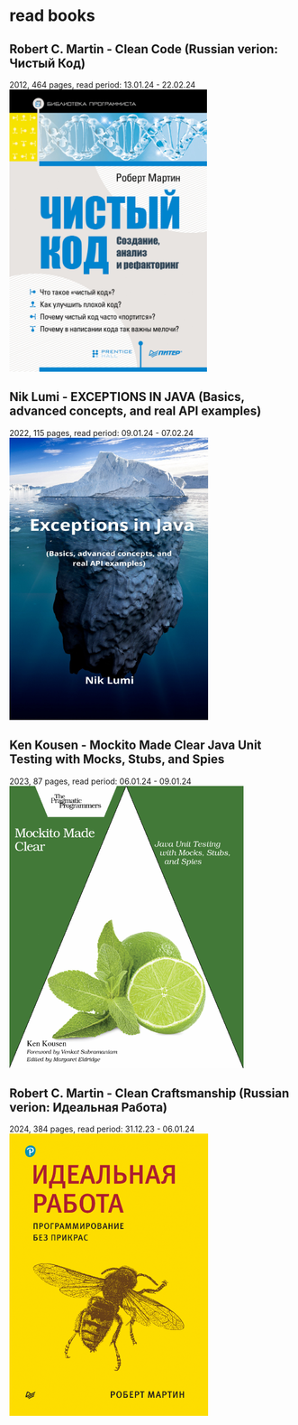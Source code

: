 # read books

## Robert C. Martin - Clean Code (Russian verion: Чистый Код)
2012, 464 pages, read period: 13.01.24 - 22.02.24\
<img src="./covers/CleanCode.jpg" alt="CleanCode logo" height="500"/>

## Nik Lumi - EXCEPTIONS IN JAVA (Basics, advanced concepts, and real API examples)
2022, 115 pages, read period: 09.01.24 - 07.02.24\
<img src="./covers/Exceptions.png" alt="Exceptions logo" height="500"/>

## Ken Kousen - Mockito Made Clear Java Unit Testing with Mocks, Stubs, and Spies
2023, 87 pages, read period: 06.01.24 - 09.01.24\
<img src="./covers/Mockito.png" alt="Mockito logo" height="500"/>

## Robert C. Martin - Clean Craftsmanship (Russian verion: Идеальная Работа)
2024, 384 pages, read period: 31.12.23 - 06.01.24\
<img src="./covers/CleanCraftsmanship.png" alt="Mockito logo" height="500"/>
